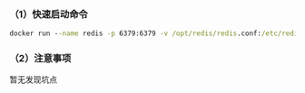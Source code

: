 ### （1）快速启动命令

```cmd
docker run --name redis -p 6379:6379 -v /opt/redis/redis.conf:/etc/redis/redis.conf -v /opt/redis/data:/data  -d redis:6.2.7 redis-server /etc/redis/redis.conf
```



### （2）注意事项

暂无发现坑点